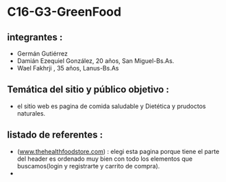 # C16-G3-GreenFood
## integrantes :
- Germán Gutiérrez
- Damián Ezequiel González, 20 años, San Miguel-Bs.As.
- Wael Fakhrji , 35 años, Lanus-Bs.As

## Temática del sitio y público objetivo :
- el sitio web es pagina de comida saludable y Dietética y prudoctos naturales.

## listado de referentes :
- (www.thehealthfoodstore.com) : elegi esta pagina porque tiene el parte del header es ordenado muy bien con todo los elementos que buscamos(login y registrarte y carrito de compra).
-
